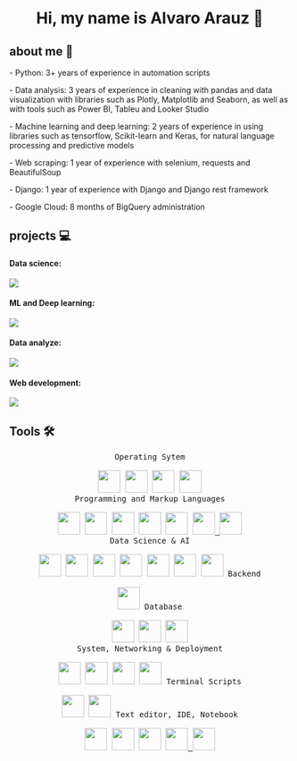 <div align=center>
<h1>Hi, my name is Alvaro Arauz   👋</h1>
</div>
<div>
 <h2>about me 🤵</h2>
<p>- Python: 3+ years of experience in automation scripts</p>
<p>- Data analysis: 3 years of experience in cleaning with pandas and data visualization with libraries such
     as Plotly, Matplotlib and Seaborn, as well as with tools such as Power BI, Tableu and Looker
     Studio</p>
<p>- Machine learning and deep learning: 2 years of experience in using libraries such as
     tensorflow, Scikit-learn and Keras, for natural language processing and predictive
     models </p>
<p>- Web scraping: 1 year of experience with selenium, requests and BeautifulSoup</p>
<p>- Django: 1 year of experience with Django and Django rest framework</p>
<p>- Google Cloud: 8 months of BigQuery administration</p>
</div>
<div>
 <h2>projects 💻</h2>
<h4>Data science: </h4>
 
[![](https://github-readme-stats.vercel.app/api/pin/?username=AlvaroReynier&repo=Process_Natural_Language_Airport_sentiments&&bg_color=45,fc00ff,00dbde&title_color=fff&text_color=fff)](https://github.com/AlvaroReynier/Process_Natural_Language_Airport_sentiments)

<h4>ML and Deep learning: </h4>
 
[![](https://github-readme-stats.vercel.app/api/pin/?username=AlvaroReynier&repo=Chatbot-mesero&&bg_color=45,fc00ff,00dbde&title_color=fff&text_color=fff)](https://github.com/AlvaroReynier/Chatbot-mesero)

<h4>Data analyze: </h4>

[![](https://github-readme-stats.vercel.app/api/pin/?username=AlvaroReynier&repo=Data_analysis-students_data&&bg_color=45,fc00ff,00dbde&title_color=fff&text_color=fff)](https://github.com/AlvaroReynier/Data_analysis-students_data)

<h4>Web development: </h4>

[![](https://github-readme-stats.vercel.app/api/pin/?username=AlvaroReynier&repo=GYM_project&&bg_color=45,fc00ff,00dbde&title_color=fff&text_color=fff)](https://robertsgym-production.up.railway.app/)

</div>

<h2>Tools 🛠️ </h2>
<p align=center>
<kbd>
      <kbd>Operating Sytem</kbd>
      <br>
      <br>
        <a href="https://www.microsoft.com/en-us/windows" target="_blank"><img width="40px" src="https://cdn.jsdelivr.net/gh/devicons/devicon/icons/windows8/windows8-original.svg" /></a>
        <a href="https://pop.system76.com/" target="_blank"><img width="40px" src="https://upload.wikimedia.org/wikipedia/commons/4/46/Pop%21_OS_Icon.svg" /></a>
        <a href="https://ubuntu.com/" target="_blank"><img width="40px" src="https://cdn.jsdelivr.net/gh/devicons/devicon/icons/ubuntu/ubuntu-plain.svg" /></a>
        <a href="https://fedora.org/" target="_blank"><img width="40px" src="https://upload.wikimedia.org/wikipedia/commons/3/3f/Fedora_logo.svg" /></a>
    </kbd>
      <br>
    <kbd>
      <kbd>Programming and Markup Languages</kbd>
      <br>
      <br>
        <a href="https://julialang.org" target="_blank"><img width="40px" src="https://cdn.jsdelivr.net/gh/devicons/devicon/icons/julia/julia-original.svg" /></a>
        <a href="https://www.python.org/" target="_blank"><img width="40px" src="https://cdn.jsdelivr.net/gh/devicons/devicon/icons/python/python-original.svg" /></a>
        <a href="https://www.r-project.org/" target="_blank"><img width="40px" src="https://cdn.jsdelivr.net/gh/devicons/devicon/icons/r/r-original.svg" /></a>
        <a href="https://www.rust-lang.org/" target="_blank"><img width="40px" src="https://upload.wikimedia.org/wikipedia/commons/d/d5/Rust_programming_language_black_logo.svg" /></a>
        <a href="https://www.cprogramming.com/" target="_blank"><img width="40px" src="https://cdn.jsdelivr.net/gh/devicons/devicon/icons/c/c-original.svg" /></a>
        <a href="https://html.com/html5/" target="_blank"><img width="40px" src="https://cdn.jsdelivr.net/gh/devicons/devicon/icons/html5/html5-original.svg" /> </a>
        <a href="https://www.markdownguide.org/" target="_blank"><img width="40px" src="https://cdn.jsdelivr.net/gh/devicons/devicon/icons/markdown/markdown-original.svg" /></a>
    </kbd>
      <br>
    <kbd>
      <kbd>Data Science & AI</kbd>
      <br>
      <br>
      <a href='https://www.tensorflow.org/' target="_blank"><img width="40px" src="https://cdn.jsdelivr.net/gh/devicons/devicon/icons/tensorflow/tensorflow-original.svg" /></a>
      <a href="https://fluxml.ai/" target="_blank"><img width="40px" src="https://avatars.githubusercontent.com/u/26222520?s=280&v=4" /></a>
      <a href="https://numpy.org/" target="_blank"><img width="40px" src="https://cdn.jsdelivr.net/gh/devicons/devicon/icons/numpy/numpy-original.svg" /></a>
      <a href="https://pandas.pydata.org/" target="_blank"><img width="40px" src="https://cdn.jsdelivr.net/gh/devicons/devicon/icons/pandas/pandas-original-wordmark.svg" /></a>
      <a href="https://matplotlib.org/" target="_blank"><img width="40px" src="https://upload.wikimedia.org/wikipedia/commons/8/84/Matplotlib_icon.svg" /></a>
      <a href="https://scikit-learn.org/stable/" target="_blank"><img width="40px" src="https://logos-download.com/wp-content/uploads/2021/01/Scikit_Learn_Logo.png" /></a>
      <a href="https://opencv.org/" target="_blank"><img width="40px" src="https://cdn.jsdelivr.net/gh/devicons/devicon/icons/opencv/opencv-original-wordmark.svg" /></a>
    </kbd>
    <kbd>
      <kbd>Backend</kbd>
      <br>
      <br>
        <a href="https://www.djangoproject.com/" target="_blank"><img width="40px" src="https://cdn.jsdelivr.net/gh/devicons/devicon/icons/django/django-plain.svg" /></a>
    </kbd>
    <kbd>
      <kbd>Database</kbd>
      <br>
      <br>
      <a href="https://www.mysql.com/" target="_blank"><img width="40px" src="https://static.cdnlogo.com/logos/m/47/mysql.svg" /></a>
      <a href="https://www.postgresql.org/" target="_blank"><img width="40px" src="https://cdn.jsdelivr.net/gh/devicons/devicon/icons/postgresql/postgresql-original.svg" /></a>
      <a href="https://www.microsoft.com/en-us/sql-server/sql-server-downloads" target="_blank"><img width="40px" src="https://cdn.jsdelivr.net/gh/devicons/devicon/icons/microsoftsqlserver/microsoftsqlserver-plain-wordmark.svg" /></a>
    </kbd>
      <br>
    <kbd>
      <kbd>System, Networking & Deployment</kbd>
      <br>
      <br>
      <a href="https://www.heroku.com/" target="_blank"><img width="40px" src="https://cdn.jsdelivr.net/gh/devicons/devicon/icons/heroku/heroku-plain.svg" /></a>
      <a href="https://git-scm.com/" target="_blank"><img width="40px" src="https://cdn.jsdelivr.net/gh/devicons/devicon/icons/git/git-plain.svg" /></a>
      <a href="https://www.docker.com/" target="_blank"><img width="40px" src="https://cdn.jsdelivr.net/gh/devicons/devicon/icons/docker/docker-plain.svg" /></a>
      <a href="https://railway.app/" target="_blank"><img width="40px" src="https://railway.app/brand/logo-light.svg" /></a>
    </kbd>
    <kbd>
      <kbd>Terminal Scripts</kbd>
      <br>
      <br>
        <a href="https://www.gnu.org/software/bash/" target="_blank"><img width="40px" src="https://cdn.jsdelivr.net/gh/devicons/devicon/icons/bash/bash-plain.svg" /></a>
        <a href="https://learn.microsoft.com/en-us/powershell/" target="_blank"><img width="40px" src="https://upload.wikimedia.org/wikipedia/commons/a/af/PowerShell_Core_6.0_icon.png" /></a>
    </kbd>
    <kbd>
      <kbd>Text editor, IDE, Notebook</kbd>
      <br>
      <br>
      <a href="https://www.vim.org/" target="_blank"><img width="40px" src="https://cdn.jsdelivr.net/gh/devicons/devicon/icons/vim/vim-original.svg" /></a>
      <a href="https://plutojl.org/" target="_blank"><img width="40px" src="https://juliacomputing.gallerycdn.vsassets.io/extensions/juliacomputing/pluto-vscode/0.1.2/1649235051665/Microsoft.VisualStudio.Services.Icons.Default" /></a>
      <a href="https://jupyter.org/" target="_blank"><img width="40px" src="https://cdn.jsdelivr.net/gh/devicons/devicon/icons/jupyter/jupyter-original-wordmark.svg" /></a>
      <a href="https://code.visualstudio.com/" target="_blank"><img width="40px" src="https://cdn.jsdelivr.net/gh/devicons/devicon/icons/vscode/vscode-original.svg" />
      <a href="https://www.jetbrains.com/pycharm/" target="_blank"><img width="40px" src="https://upload.wikimedia.org/wikipedia/commons/1/1d/PyCharm_Icon.svg" /></a>
      </kbd>
</p>

<br/>

<!--
**AlvaroReynier/AlvaroReynier** is a ✨ _special_ ✨ repository because its `README.md` (this file) appears on your GitHub profile.

Here are some ideas to get you started:

- 🔭 I’m currently working on ...
- 🌱 I’m currently learning ...
- 👯 I’m looking to collaborate on ...
- 🤔 I’m looking for help with ...
- 💬 Ask me about ...
- 📫 How to reach me: ...
- 😄 Pronouns: ...
- ⚡ Fun fact: ...
-->
